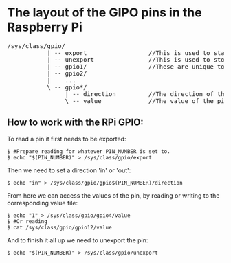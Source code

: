 # The layout of the GIPO pins in the Raspberry Pi 
<pre>
/sys/class/gpio/
           | -- export                 //This is used to start a pin.
           | -- unexport               //This is used to stop a pin.
           | -- gpio1/                 //These are unique to each pin.
           | -- gpio2/
           |    ...
           \ -- gpio*/
                | -- direction         //The direction of the pin.
                \ -- value             //The value of the pin.
</pre>
                        
## How to work with the RPi GPIO:

To read a pin it first needs to be exported:

    $ #Prepare reading for whatever PIN_NUMBER is set to.
    $ echo "$(PIN_NUMBER)" > /sys/class/gpio/export

Then we need to set a direction 'in' or 'out':

    $ echo "in" > /sys/class/gpio/gpio$(PIN_NUMBER)/direction

From here we can access the values of the pin, by reading or writing to the
corresponding value file:

    $ echo "1" > /sys/class/gpio/gpio4/value
    $ #Or reading
    $ cat /sys/class/gpio/gpio12/value

And to finish it all up we need to unexport the pin:

    $ echo "$(PIN_NUMBER)" > /sys/class/gpio/unexport

